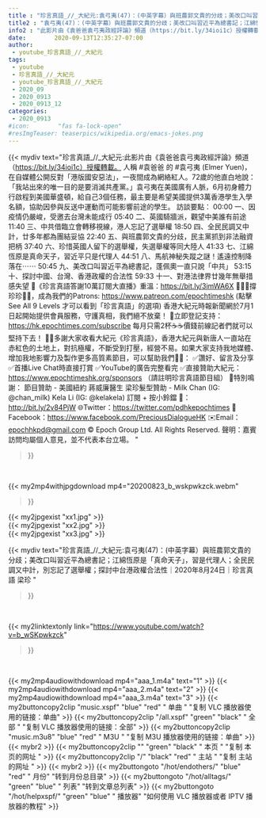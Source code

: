 ```yaml
---
title : "珍言真語_//_大紀元:袁弓夷(47)：(中英字幕）與班農郭文貴的分歧；美改口叫習近平為總書記；江綿恆原是「真命天子」，習是代理人；全民民調又中計，別忘記了選舉權；探討中台港政權合法性｜2020年8月24日｜珍言真語 梁珍 "
title2 : "袁弓夷(47)：(中英字幕）與班農郭文貴的分歧；美改口叫習近平為總書記；江綿恆原是「真命天子」，習是代理人；全民民調又中計，別忘記了選舉權；探討中台港政權合法性｜2020年8月24日｜珍言真語 梁珍 "
info2 : "此影片由《袁爸爸袁弓夷政經評論》頻道（https://bit.ly/34ioi1c）授權轉載。  人稱 #袁爸爸 的 #袁弓夷 (Elmer Yuen)，在自媒體公開反對「港版國安惡法」，一夜間成為網絡紅人。72歲的他直白地說：「我站出來的唯一目的是要消滅共產黨。」袁弓夷在美國廣有人脈，6月初身體力行啟程到美國華盛頓，給自己3個任務，最主要是希望美國提供3萬香港學生入學名額，協助因參與反送中運動而可能影響前途的學生。  訪談要點： 00:00  一、因疫情仍嚴峻，受邀去台灣未能成行 05:40  二、英國騎牆派，觀望中美誰有前途 11:40  三、中共借臨立會轉移視線，港人忘記了選舉權 18:50  四、全民民調又中計，廿多年都為團結妥協 22:40  五、與班農郭文貴的分歧，民主黨抓到非法融資把柄 37:40  六、珍惜英國人留下的選舉權，失選舉權等同大陸人 41:33  七、江綿恆原是真命天子，習近平只是代理人 44:51  八、馬航神秘失蹤之謎！遙遠控制降落在⋯⋯ 50:45  九、美改口叫習近平為總書記，蓬佩奧一直只說「中共」 53:15  十、探討中國、台灣、香港政權的合法性  59:33  十一、對港法律界廿幾年無舉措感失望  🎊《珍言真語答謝10萬訂閱大直播》重溫：https://bit.ly/3imWA6X  🙋🏼‍♂️撐珍珍💪🏻，成為我們的Patrons: https://www.patreon.com/epochtimeshk  (點擊  See All 9 Levels  才可以看到「珍言真語」的選項)  香港大紀元時報新聞網於7月1日起開始提供會員服務，守護真相，我們絕不放棄！ 💎立即登記支持：https://hk.epochtimes.com/subscribe 每月只需2杯☕☕價錢前線記者們就可以堅持下去！  🙏🏻多謝大家收看大紀元《珍言真語》，香港大紀元與新唐人一直站在赤紅色的土地上，對抗極權，不斷受到打壓，經營不易。如果大家支持我地媒體、增加我地影響力及製作更多高質素節目，可以幫助我們💪🏻： ✅讚好、留言及分享 ✅首播Live Chat時直接打賞 ✅YouTube的廣告完整看完  ✅直接贊助大紀元：https://www.epochtimeshk.org/sponsors （請註明珍言真語節目組）  💐特別鳴謝： 節目贊助 - 美國紐約 蔣威廉醫生 梁珍髮型贊助 - Milk Chan (IG: @chan_milk)   Kela Li (IG: @kelakela)  訂閱 + 按小鈴鐺 🔔：http://bit.ly/2v84PjW 🌐Twitter：https://twitter.com/pdhkepochtimes 👥Facebook：https://www.facebook.com/PreciousDialogueHK ✉️Email：epochhkpd@gmail.com  © Epoch Group Ltd. All Rights Reserved.  聲明：嘉賓訪問均屬個人意見，並不代表本台立場。 "
date:        2020-09-13T12:35:27-07:00
author:
 - youtube_珍言真語_//_大紀元
tags:
 - youtube
 - 珍言真語_//_大紀元
 - youtube_珍言真語_//_大紀元
 - 2020_09
 - 2020_0913
 - 2020_0913_12
categories:
 - 2020_0913
#icon:        "fas fa-lock-open"
#resImgTeaser: teaserpics/wikipedia.org/emacs-jokes.png
---
```


{{< mydiv text="珍言真語_//_大紀元:此影片由《袁爸爸袁弓夷政經評論》頻道（https://bit.ly/34ioi1c）授權轉載。  人稱 #袁爸爸 的 #袁弓夷 (Elmer Yuen)，在自媒體公開反對「港版國安惡法」，一夜間成為網絡紅人。72歲的他直白地說：「我站出來的唯一目的是要消滅共產黨。」袁弓夷在美國廣有人脈，6月初身體力行啟程到美國華盛頓，給自己3個任務，最主要是希望美國提供3萬香港學生入學名額，協助因參與反送中運動而可能影響前途的學生。  訪談要點： 00:00  一、因疫情仍嚴峻，受邀去台灣未能成行 05:40  二、英國騎牆派，觀望中美誰有前途 11:40  三、中共借臨立會轉移視線，港人忘記了選舉權 18:50  四、全民民調又中計，廿多年都為團結妥協 22:40  五、與班農郭文貴的分歧，民主黨抓到非法融資把柄 37:40  六、珍惜英國人留下的選舉權，失選舉權等同大陸人 41:33  七、江綿恆原是真命天子，習近平只是代理人 44:51  八、馬航神秘失蹤之謎！遙遠控制降落在⋯⋯ 50:45  九、美改口叫習近平為總書記，蓬佩奧一直只說「中共」 53:15  十、探討中國、台灣、香港政權的合法性  59:33  十一、對港法律界廿幾年無舉措感失望  🎊《珍言真語答謝10萬訂閱大直播》重溫：https://bit.ly/3imWA6X  🙋🏼‍♂️撐珍珍💪🏻，成為我們的Patrons: https://www.patreon.com/epochtimeshk  (點擊  See All 9 Levels  才可以看到「珍言真語」的選項)  香港大紀元時報新聞網於7月1日起開始提供會員服務，守護真相，我們絕不放棄！ 💎立即登記支持：https://hk.epochtimes.com/subscribe 每月只需2杯☕☕價錢前線記者們就可以堅持下去！  🙏🏻多謝大家收看大紀元《珍言真語》，香港大紀元與新唐人一直站在赤紅色的土地上，對抗極權，不斷受到打壓，經營不易。如果大家支持我地媒體、增加我地影響力及製作更多高質素節目，可以幫助我們💪🏻： ✅讚好、留言及分享 ✅首播Live Chat時直接打賞 ✅YouTube的廣告完整看完  ✅直接贊助大紀元：https://www.epochtimeshk.org/sponsors （請註明珍言真語節目組）  💐特別鳴謝： 節目贊助 - 美國紐約 蔣威廉醫生 梁珍髮型贊助 - Milk Chan (IG: @chan_milk)   Kela Li (IG: @kelakela)  訂閱 + 按小鈴鐺 🔔：http://bit.ly/2v84PjW 🌐Twitter：https://twitter.com/pdhkepochtimes 👥Facebook：https://www.facebook.com/PreciousDialogueHK ✉️Email：epochhkpd@gmail.com  © Epoch Group Ltd. All Rights Reserved.  聲明：嘉賓訪問均屬個人意見，並不代表本台立場。 "
>}}
<br>


{{< my2mp4withjpgdownload mp4="20200823_b_wskpwkzck.webm"
>}}

{{< my2jpgexist "xx1.jpg" >}}<br>
{{< my2jpgexist "xx2.jpg" >}}<br>
{{< my2jpgexist "xx3.jpg" >}}<br>



{{< mydiv text="珍言真語_//_大紀元:袁弓夷(47)：(中英字幕）與班農郭文貴的分歧；美改口叫習近平為總書記；江綿恆原是「真命天子」，習是代理人；全民民調又中計，別忘記了選舉權；探討中台港政權合法性｜2020年8月24日｜珍言真語 梁珍 "
>}}
<br>

{{< my2linktextonly link="https://www.youtube.com/watch?v=b_wSKpwkzck"
>}}


<br>

{{< my2mp4audiowithdownload mp4="aaa_1.m4a"    text="1" >}}
{{< my2mp4audiowithdownload mp4="aaa_2.m4a"    text="2" >}}
{{< my2mp4audiowithdownload mp4="aaa_3.m4a"    text="3" >}}
{{< my2buttoncopy2clip "music.xspf"        "blue"   "red"    " 单曲 "  "复制 VLC 播放器使用的链接：单曲" >}} {{< my2buttoncopy2clip "/all.xspf"         "green"  "black"  " 全部 "  "复制 VLC 播放器使用的链接：全部" >}} {{< my2buttoncopy2clip "music.m3u8"        "blue"   "red"    " M3U  "    "复制 M3U 播放器使用的链接：单曲" >}} {{< mybr2 >}} {{< my2buttoncopy2clip ""                  "green"  "black"  " 本页 "    "复制 本页的网址 " >}} {{< my2buttoncopy2clip "/"                 "black"  "red"    " 主站 "    "复制 主站的网址 " >}} {{< mybr2 >}} {{< my2buttongoto      "/hot/endothers/"   "blue"   "red"    " 月份"   "转到月份总目录" >}} {{< my2buttongoto      "/hot/alltags/"     "green"  "blue"   " 列表"   "转到文章总列表" >}} {{< my2buttongoto      "/hot/helpxspf/"    "green"  "blue"   " 播放器" "如何使用 VLC 播放器或者 IPTV 播放器的教程" >}} 

